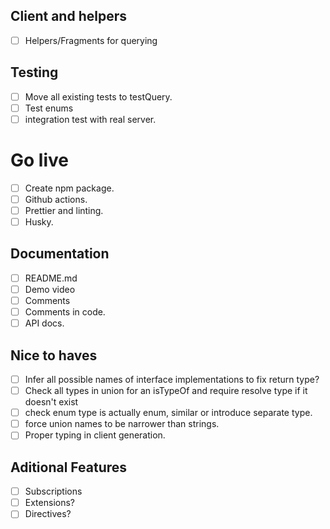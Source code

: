 ## Client and helpers
- [ ] Helpers/Fragments for querying

## Testing
- [ ] Move all existing tests to testQuery.
- [ ] Test enums
- [ ] integration test with real server.

# Go live
- [ ] Create npm package.
- [ ] Github actions.
- [ ] Prettier and linting.
- [ ] Husky.

## Documentation
- [ ] README.md
- [ ] Demo video
- [ ] Comments
- [ ] Comments in code.
- [ ] API docs.

## Nice to haves
- [ ] Infer all possible names of interface implementations to fix return type?
- [ ] Check all types in union for an isTypeOf and require resolve type if it doesn't exist
- [ ] check enum type is actually enum, similar or introduce separate type.
- [ ] force union names to be narrower than strings.
- [ ] Proper typing in client generation.

## Aditional Features
- [ ] Subscriptions
- [ ] Extensions?
- [ ] Directives?
